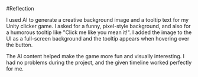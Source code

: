 #Reflection

I used AI to generate a creative background image and a tooltip text for my Unity clicker game. I asked for a funny, pixel-style background, and also for a humorous tooltip like "Click me like you mean it!". I added the image to the UI as a full-screen background and the tooltip appears when hovering over the button.

The AI content helped make the game more fun and visually interesting. I had no problems during the project, and the given timeline worked perfectly for me.
